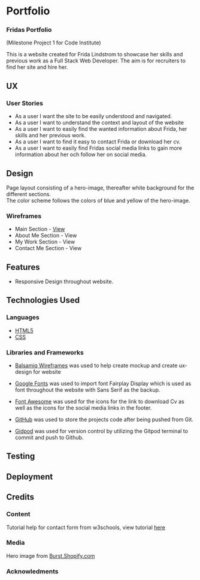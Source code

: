 # Portfolio

### Fridas Portfolio
(Milestone Project 1 for Code Institute)

This is a website created for Frida Lindstrom to showcase her skills and previous work as a Full Stack Web Developer. 
The aim is for recruiters to find her site and hire her.

## UX

### User Stories

-   As a user I want the site to be easily understood and navigated.
-   As a user I want to understand the context and layout of the website
-   As a user I want to easily find the wanted information about Frida, her skills and her previous work.
-   As a user I want to find it easy to contact Frida or download her cv.
-   As a user I want to easily find Fridas social media links to gain more information about her och follow her on social media.

## Design
Page layout consisting of a hero-image, thereafter white background for the different sections.  
The color scheme follows the colors of blue and yellow of the hero-image.

### Wireframes

-   Main Section - [View](wireframes/index.png)
-   About Me Section - View
-   My Work Section - View
-   Contact Me Section - View

## Features

-   Responsive Design throughout website.


## Technologies Used

### Languages

- [HTML5](https://en.wikipedia.org/wiki/HTML5.com)  
- [CSS](https://en.wikipedia.org/wiki/Cascading_Style_Sheets)

### Libraries and Frameworks

- [Balsamiq Wireframes]([[https://balsamiq.com/wireframes/](https://en.wikipedia.org/wiki/Balsamiq#Balsamiq_Wireframes)) was used to help create mockup and create ux-design for website

- [Google Fonts]([https://fonts.google.com/](https://fonts.google.com/)) was used to import font Fairplay Display which is used as font throughout the website with Sans Serif as the backup.

- [Font Awesome]([https://fontawesome.com/](https://fontawesome.com/)) was used for the icons for the link to download Cv as well as the icons for the social media links in the footer.
- [GitHub](https://github.com/) was used to store the projects code after being pushed from Git.

- [Gidpod](https://www.gitpod.io/) was used for version control by utilizing the Gitpod terminal to commit and push to Github.

## Testing


## Deployment

## Credits

### Content

Tutorial help for contact form from w3schools, view tutorial [here](https://www.w3schools.com/howto/howto_css_contact_form.asp)


### Media

Hero image from [Burst.Shopify.com](https://burst.shopify.com/photos/office-work-tools-on-the-white-desk?c=computer)


### Acknowledments
